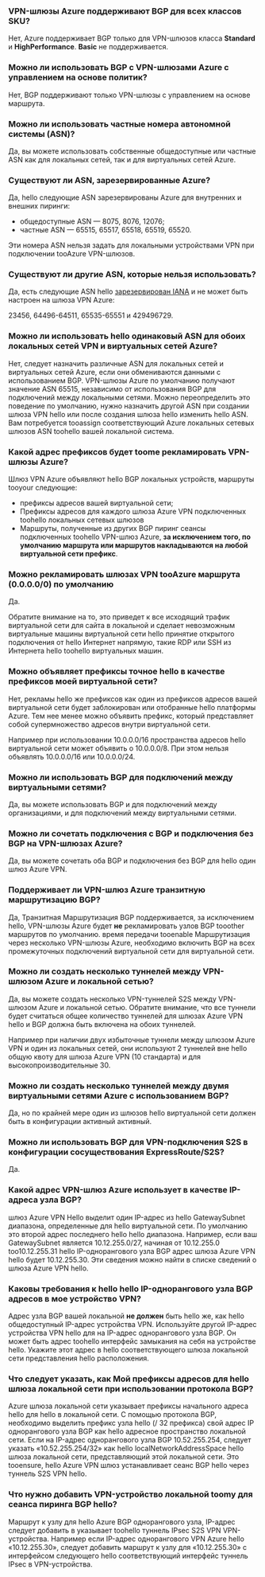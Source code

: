 ### <a name="is-bgp-supported-on-all-azure-vpn-gateway-skus"></a>VPN-шлюзы Azure поддерживают BGP для всех классов SKU?
Нет, Azure поддерживает BGP только для VPN-шлюзов класса **Standard** и **HighPerformance**. **Basic** не поддерживается.

### <a name="can-i-use-bgp-with-azure-policy-based-vpn-gateways"></a>Можно ли использовать BGP с VPN-шлюзами Azure с управлением на основе политик?
Нет, BGP поддерживают только VPN-шлюзы с управлением на основе маршрута.

### <a name="can-i-use-private-asns-autonomous-system-numbers"></a>Можно ли использовать частные номера автономной системы (ASN)?
Да, вы можете использовать собственные общедоступные или частные ASN как для локальных сетей, так и для виртуальных сетей Azure.

### <a name="are-there-asns-reserved-by-azure"></a>Существуют ли ASN, зарезервированные Azure?
Да, hello следующие ASN зарезервированы Azure для внутренних и внешних пиринги:

* общедоступные ASN — 8075, 8076, 12076;
* частные ASN — 65515, 65517, 65518, 65519, 65520.

Эти номера ASN нельзя задать для локальными устройствами VPN при подключении tooAzure VPN-шлюзов.

### <a name="are-there-any-other-asns-that-i-cant-use"></a>Существуют ли другие ASN, которые нельзя использовать?
Да, есть следующие ASN hello [зарезервирован IANA](http://www.iana.org/assignments/iana-as-numbers-special-registry/iana-as-numbers-special-registry.xhtml) и не может быть настроен на шлюза VPN Azure:

23456, 64496-64511, 65535-65551 и 429496729.

### <a name="can-i-use-hello-same-asn-for-both-on-premises-vpn-networks-and-azure-vnets"></a>Можно ли использовать hello одинаковый ASN для обоих локальных сетей VPN и виртуальных сетей Azure?
Нет, следует назначить различные ASN для локальных сетей и виртуальных сетей Azure, если они обмениваются данными с использованием BGP. VPN-шлюзы Azure по умолчанию получают значение ASN 65515, независимо от использования BGP для подключений между локальными сетями. Можно переопределить это поведение по умолчанию, нужно назначить другой ASN при создании шлюза VPN hello или после создания шлюза hello изменить hello ASN. Вам потребуется tooassign соответствующий Azure локальных сетевых шлюзов ASN toohello вашей локальной система.

### <a name="what-address-prefixes-will-azure-vpn-gateways-advertise-toome"></a>Какой адрес префиксов будет toome рекламировать VPN-шлюзы Azure?
Шлюз VPN Azure объявляют hello BGP локальных устройств, маршруты tooyour следующие:

* префиксы адресов вашей виртуальной сети;
* Префиксы адресов для каждого шлюза Azure VPN подключенных toohello локальных сетевых шлюзов
* Маршруты, полученные из других BGP пиринг сеансы подключенных toohello VPN-шлюз Azure, **за исключением того, по умолчанию маршрута или маршрутов накладываются на любой виртуальной сети префикс**.

### <a name="can-i-advertise-default-route-00000-tooazure-vpn-gateways"></a>Можно рекламировать шлюзах VPN tooAzure маршрута (0.0.0.0/0) по умолчанию
Да.

Обратите внимание на то, это приведет к все исходящий трафик виртуальной сети для сайта в локальной и сделает невозможным виртуальные машины виртуальной сети hello принятие открытого подключения от hello Интернет напрямую, такие RDP или SSH из Интернета hello toohello виртуальных машин.

### <a name="can-i-advertise-hello-exact-prefixes-as-my-virtual-network-prefixes"></a>Можно объявляет префиксы точное hello в качестве префиксов моей виртуальной сети?

Нет, рекламы hello же префиксов как один из префиксов адресов вашей виртуальной сети будет заблокирован или отобранные hello платформы Azure. Тем нее менее можно объявить префикс, который представляет собой супермножество адресов внутри виртуальной сети. 

Например при использовании 10.0.0.0/16 пространства адресов hello виртуальной сети может объявить о 10.0.0.0/8. При этом нельзя объявлять 10.0.0.0/16 или 10.0.0.0/24.

### <a name="can-i-use-bgp-with-my-vnet-to-vnet-connections"></a>Можно ли использовать BGP для подключений между виртуальными сетями?
Да, вы можете использовать BGP и для подключений между организациями, и для подключений между виртуальными сетями.

### <a name="can-i-mix-bgp-with-non-bgp-connections-for-my-azure-vpn-gateways"></a>Можно ли сочетать подключения с BGP и подключения без BGP на VPN-шлюзах Azure?
Да, вы можете сочетать оба BGP и подключения без BGP для hello один шлюз Azure VPN.

### <a name="does-azure-vpn-gateway-support-bgp-transit-routing"></a>Поддерживает ли VPN-шлюз Azure транзитную маршрутизацию BGP?
Да, Транзитная Маршрутизация BGP поддерживается, за исключением hello, VPN-шлюзы Azure будет **не** рекламировать узлов BGP tooother маршрутов по умолчанию. время передачи tooenable Маршрутизация через несколько VPN-шлюзы Azure, необходимо включить BGP на всех промежуточных подключений виртуальной сети для виртуальной сети.

### <a name="can-i-have-more-than-one-tunnel-between-azure-vpn-gateway-and-my-on-premises-network"></a>Можно ли создать несколько туннелей между VPN-шлюзом Azure и локальной сетью?
Да, вы можете создать несколько VPN-туннелей S2S между VPN-шлюзом Azure и локальной сетью. Обратите внимание, что все туннели будет считаться общее количество туннелей для шлюзах Azure VPN hello и BGP должна быть включена на обоих туннелей.

Например при наличии двух избыточные туннели между шлюзом Azure VPN и один из локальных сетей, они используют 2 туннелей вне hello общую квоту для шлюза Azure VPN (10 стандарта) и для высокопроизводительные 30.

### <a name="can-i-have-multiple-tunnels-between-two-azure-vnets-with-bgp"></a>Можно ли создать несколько туннелей между двумя виртуальными сетями Azure с использованием BGP?
Да, но по крайней мере один из шлюзов hello виртуальной сети должен быть в конфигурации активный активный.

### <a name="can-i-use-bgp-for-s2s-vpn-in-an-expressroutes2s-vpn-co-existence-configuration"></a>Можно ли использовать BGP для VPN-подключения S2S в конфигурации сосуществования ExpressRoute/S2S?
Да. 

### <a name="what-address-does-azure-vpn-gateway-use-for-bgp-peer-ip"></a>Какой адрес VPN-шлюз Azure использует в качестве IP-адреса узла BGP?
шлюз Azure VPN Hello выделит один IP-адрес из hello GatewaySubnet диапазона, определенные для hello виртуальной сети. По умолчанию это второй адрес последнего hello hello диапазона. Например, если ваш GatewaySubnet является 10.12.255.0/27, начиная от 10.12.255.0 too10.12.255.31 hello IP-однорангового узла BGP адрес шлюза Azure VPN hello будет 10.12.255.30. Эти сведения можно найти в списке сведений о шлюза Azure VPN hello.

### <a name="what-are-hello-requirements-for-hello-bgp-peer-ip-addresses-on-my-vpn-device"></a>Каковы требования к hello hello IP-однорангового узла BGP адресов в мое устройство VPN?
Адрес узла BGP вашей локальной **не должен** быть hello же, как hello общедоступный IP-адрес устройства VPN. Используйте другой IP-адрес устройства VPN hello для на IP-адрес однорангового узла BGP. Он может быть адрес toohello интерфейс замыкания на себя на устройстве hello. Укажите этот адрес в hello соответствующего шлюза локальной сети представления hello расположения.

### <a name="what-should-i-specify-as-my-address-prefixes-for-hello-local-network-gateway-when-i-use-bgp"></a>Что следует указать, как Мой префиксы адресов для hello шлюза локальной сети при использовании протокола BGP?
Azure шлюза локальной сети указывает префиксы начального адреса hello для hello в локальной сети. С помощью протокола BGP, необходимо выделить префикс узла hello (/ 32 префикса) свой адрес IP однорангового узла BGP как hello адресное пространство локальной сети. Если на IP-адрес однорангового узла BGP 10.52.255.254, следует указать «10.52.255.254/32» как hello localNetworkAddressSpace hello шлюза локальной сети, представляющий этой локальной сети. Это tooensure, hello Azure VPN шлюз устанавливает сеанс BGP hello через туннель S2S VPN hello.

### <a name="what-should-i-add-toomy-on-premises-vpn-device-for-hello-bgp-peering-session"></a>Что нужно добавить VPN-устройство локальной toomy для сеанса пиринга BGP hello?
Маршрут к узлу для hello Azure BGP однорангового узла, IP-адрес следует добавить в указывает toohello туннель IPsec S2S VPN VPN-устройства. Например если IP-адрес однорангового VPN Azure hello «10.12.255.30», следует добавить маршрут к узлу для «10.12.255.30» с интерфейсом следующего hello соответствующий интерфейс туннель IPsec в VPN-устройства.


